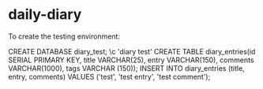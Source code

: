 # daily-diary

To create the testing environment:

CREATE DATABASE diary_test;
\c 'diary test'
CREATE TABLE diary_entries(id SERIAL PRIMARY KEY, title VARCHAR(25), entry VARCHAR(150), comments VARCHAR(1000), tags VARCHAR (150));
INSERT INTO diary_entries (title, entry, comments) VALUES ('test', 'test entry', 'test comment');
